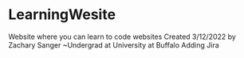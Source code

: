# LearningWesite
Website where you can learn to code websites
Created 3/12/2022 by
Zachary Sanger ~Undergrad at University at Buffalo
Adding Jira

